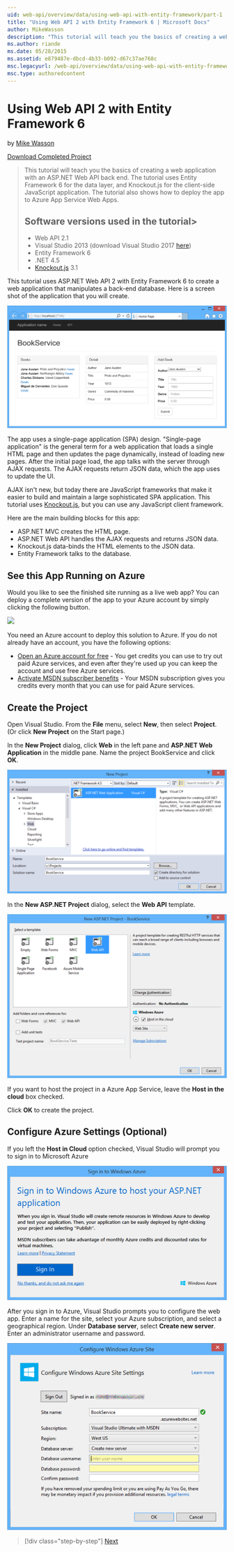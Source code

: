 ```yaml
---
uid: web-api/overview/data/using-web-api-with-entity-framework/part-1
title: "Using Web API 2 with Entity Framework 6 | Microsoft Docs"
author: MikeWasson
description: "This tutorial will teach you the basics of creating a web application with an ASP.NET Web API back end. The tutorial uses Entity Framework 6 for the data lay..."
ms.author: riande
ms.date: 05/28/2015
ms.assetid: e879487e-dbcd-4b33-b092-d67c37ae768c
msc.legacyurl: /web-api/overview/data/using-web-api-with-entity-framework/part-1
msc.type: authoredcontent
---
```

Using Web API 2 with Entity Framework 6
====================
by [Mike Wasson](https://github.com/MikeWasson)

[Download Completed Project](https://github.com/MikeWasson/BookService)

> This tutorial will teach you the basics of creating a web application with an ASP.NET Web API back end. The tutorial uses Entity Framework 6 for the data layer, and Knockout.js for the client-side JavaScript application. The tutorial also shows how to deploy the app to Azure App Service Web Apps.
>
> ## Software versions used in the tutorial>
>
> - Web API 2.1
> - Visual Studio 2013 (download Visual Studio 2017 [here](https://visualstudio.microsoft.com/downloads/?utm_medium=microsoft&utm_source=docs.microsoft.com&utm_campaign=button+cta&utm_content=download+vs2017))
> - Entity Framework 6
> - .NET 4.5
> - [Knockout.js](http://knockoutjs.com/) 3.1

This tutorial uses ASP.NET Web API 2 with Entity Framework 6 to create a web application that manipulates a back-end database. Here is a screen shot of the application that you will create.

[![](part-1/_static/image2.png)](part-1/_static/image1.png)

The app uses a single-page application (SPA) design. "Single-page application" is the general term for a web application that loads a single HTML page and then updates the page dynamically, instead of loading new pages. After the initial page load, the app talks with the server through AJAX requests. The AJAX requests return JSON data, which the app uses to update the UI.

AJAX isn't new, but today there are JavaScript frameworks that make it easier to build and maintain a large sophisticated SPA application. This tutorial uses [Knockout.js](http://knockoutjs.com/), but you can use any JavaScript client framework.

Here are the main building blocks for this app:

- ASP.NET MVC creates the HTML page.
- ASP.NET Web API handles the AJAX requests and returns JSON data.
- Knockout.js data-binds the HTML elements to the JSON data.
- Entity Framework talks to the database.

## See this App Running on Azure

Would you like to see the finished site running as a live web app? You can deploy a complete version of the app to your Azure account by simply clicking the following button.

[![](http://azuredeploy.net/deploybutton.png)](https://azuredeploy.net/?WT.mc_id=deploy_azure_aspnet&repository=https://github.com/tfitzmac/BookService)

You need an Azure account to deploy this solution to Azure. If you do not already have an account, you have the following options:

- [Open an Azure account for free](https://azure.microsoft.com/pricing/free-trial/?WT.mc_id=A443DD604) - You get credits you can use to try out paid Azure services, and even after they're used up you can keep the account and use free Azure services.
- [Activate MSDN subscriber benefits](https://azure.microsoft.com/pricing/member-offers/msdn-benefits-details/?WT.mc_id=A443DD604) - Your MSDN subscription gives you credits every month that you can use for paid Azure services.

## Create the Project

Open Visual Studio. From the **File** menu, select **New**, then select **Project**. (Or click **New Project** on the Start page.)

In the **New Project** dialog, click **Web** in the left pane and **ASP.NET Web Application** in the middle pane. Name the project BookService and click **OK**.

[![](part-1/_static/image4.png)](part-1/_static/image3.png)

In the **New ASP.NET Project** dialog, select the **Web API** template.

[![](part-1/_static/image6.png)](part-1/_static/image5.png)

If you want to host the project in a Azure App Service, leave the **Host in the cloud** box checked.

Click **OK** to create the project.

## Configure Azure Settings (Optional)

If you left the **Host in Cloud** option checked, Visual Studio will prompt you to sign in to Microsoft Azure

[![](part-1/_static/image8.png)](part-1/_static/image7.png)

After you sign in to Azure, Visual Studio prompts you to configure the web app. Enter a name for the site, select your Azure subscription, and select a geographical region. Under **Database server**, select **Create new server**. Enter an administrator username and password.

[![](part-1/_static/image10.png)](part-1/_static/image9.png)

> [!div class="step-by-step"]
> [Next](part-2.md)
